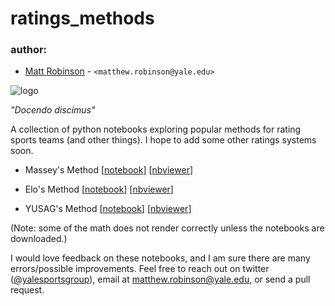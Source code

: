 # ratings_methods
### author: ###

* [Matt Robinson](https://github.com/mc-robinson) - `<matthew.robinson@yale.edu>`

![logo](http://sports.sites.yale.edu/sites/default/files/styles/adaptive/public/banner.png?itok=7QjZB_6d)

*"Docendo discimus"*

A collection of python notebooks exploring popular methods for rating sports teams (and other things). I hope to add some other ratings systems soon.

* Massey's Method [[notebook](https://github.com/mc-robinson/Ratings_Methods/blob/master/massey_ratings.ipynb)] [[nbviewer](http://nbviewer.jupyter.org/github/mc-robinson/Ratings_Methods/blob/master/massey_ratings.ipynb)]

* Elo's Method [[notebook](https://github.com/mc-robinson/Ratings_Methods/blob/master/elo_ratings.ipynb)] [[nbviewer](http://nbviewer.jupyter.org/github/mc-robinson/Ratings_Methods/blob/master/elo_ratings.ipynb)]

* YUSAG's Method [[notebook](https://github.com/mc-robinson/Ratings_Methods/blob/master/YUSAG_linear_regression_model.ipynb)] [[nbviewer](http://nbviewer.jupyter.org/github/mc-robinson/Ratings_Methods/blob/master/YUSAG_linear_regression_model.ipynb)]

(Note: some of the math does not render correctly unless the notebooks are downloaded.)


I would love feedback on these notebooks, and I am sure there are many errors/possible improvements. Feel free to reach out on twitter ([@yalesportsgroup](https://twitter.com/YaleSportsGroup)), email at matthew.robinson@yale.edu, or send a pull request.  


